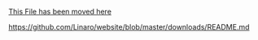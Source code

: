 [This File has been moved here](https://github.com/Linaro/website/blob/master/downloads/README.md)

https://github.com/Linaro/website/blob/master/downloads/README.md
